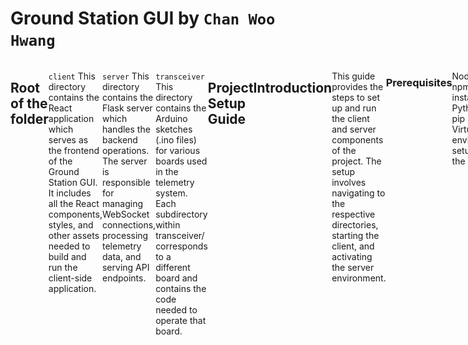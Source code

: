 # Ground Station GUI by `Chan Woo Hwang`
<div style="display: flex; flex-direction: row;">
    
![image](GUIHome.png)
![image](TelemetrySample.png)

## Root of the folder
```
├── client
    ├──src
    ├──public
├── server
    ├──app.py
    ├──venv
├── transceiver
└── README.md
```

```client``` 
This directory contains the React application which serves as the frontend of the Ground Station GUI. It includes all the React components, styles, and other assets needed to build and run the client-side application.

```server```
This directory contains the Flask server which handles the backend operations. The server is responsible for managing WebSocket connections, processing telemetry data, and serving API endpoints.

```transceiver```
This directory contains the Arduino sketches (.ino files) for various boards used in the telemetry system. Each subdirectory within transceiver/ corresponds to a different board and contains the code needed to operate that board.

## Project Setup Guide
## Introduction
This guide provides the steps to set up and run the client and server components of the project. The setup involves navigating to the respective directories, starting the client, and activating the server environment.

### Prerequisites
Node.js and npm installed
Python and pip installed
Virtual environment setup for the server
## Setup Steps
### Terminal 1 (T1): Client Setup
Navigate to the client directory:

```
cd root/client
Start the client:
```

```
npm start
```
### Terminal 2 (T2): Server Setup
#### Navigate to the server directory:

```
cd root/server
```

#### Activate the virtual environment:
For Windows:
```
venv\Scripts\activate
```
For Linux/Mac:
```
source venv/Scripts/activate
```

#### Install the dependencies:

```
bash setup.sh
```

#### Run the server:

```
python app.py
```
## Additional Information
Ensure both the client and server are running simultaneously in separate terminals. <br>
The client will be accessible at the specified URL once started.<br>
The server will be running on the configured port as defined in app.py.<br>
Feel free to modify any section to better suit your project's specific needs or to add any additional information that may be required.<br>
